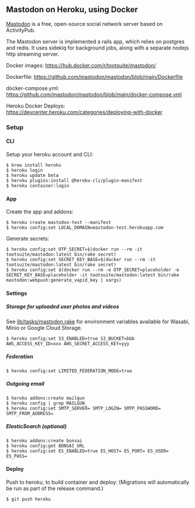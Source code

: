 ## Mastodon on Heroku, using Docker

[Mastodon](https://github.com/mastodon/mastodon) is a free, open-source social network server based on ActivityPub.

The Mastodon server is implemented a rails app, which relies on postgres and redis. It uses sidekiq for background jobs, along with a separate nodejs http streaming server.

Docker images: https://hub.docker.com/r/tootsuite/mastodon/

Dockerfile: https://github.com/mastodon/mastodon/blob/main/Dockerfile

docker-compose.yml: https://github.com/mastodon/mastodon/blob/main/docker-compose.yml

Heroku Docker Deploys: https://devcenter.heroku.com/categories/deploying-with-docker

### Setup

#### CLI

Setup your heroku account and CLI:

```
$ brew install heroku
$ heroku login
$ heroku update beta
$ heroku plugins:install @heroku-cli/plugin-manifest
$ heroku container:login
```

#### App

Create the app and addons:

```
$ heroku create mastodon-test --manifest
$ heroku config:set LOCAL_DOMAIN=mastodon-test.herokuapp.com
```

Generate secrets:

```
$ heroku config:set OTP_SECRET=$(docker run --rm -it tootsuite/mastodon:latest bin/rake secret)
$ heroku config:set SECRET_KEY_BASE=$(docker run --rm -it tootsuite/mastodon:latest bin/rake secret)
$ heroku config:set $(docker run --rm -e OTP_SECRET=placeholder -e SECRET_KEY_BASE=placeholder -it tootsuite/mastodon:latest bin/rake mastodon:webpush:generate_vapid_key | xargs)
```

#### Settings

##### Storage for uploaded user photos and videos

See [lib/tasks/mastodon.rake](https://github.com/mastodon/mastodon/blob/5ba46952af87e42a64962a34f7ec43bc710bdcaf/lib/tasks/mastodon.rake#L137) for environment variables available for Wasabi, Minio or Google Cloud Storage.

```
$ heroku config:set S3_ENABLED=true S3_BUCKET=bbb AWS_ACCESS_KEY_ID=xxx AWS_SECRET_ACCESS_KEY=yyy
```

##### Federation

```
$ heroku config:set LIMITED_FEDERATION_MODE=true
```

##### Outgoing email

```
$ heroku addons:create mailgun
$ heroku config | grep MAILGUN_
$ heroku config:set SMTP_SERVER= SMTP_LOGIN= SMTP_PASSWORD= SMTP_FROM_ADDRESS=
```

##### ElasticSearch (optional)

```
$ heroku addons:create bonsai
$ heroku config:get BONSAI_URL
$ heroku config:set ES_ENABLED=true ES_HOST= ES_PORT= ES_USER= ES_PASS=

```

#### Deploy

Push to heroku, to build container and deploy:
(Migrations will automatically be run as part of the release command.)

```
$ git push heroku
```
